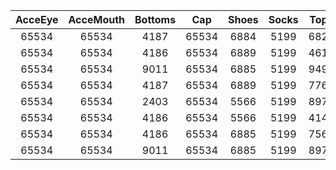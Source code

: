 | AcceEye | AcceMouth | Bottoms | Cap | Shoes | Socks | Tops | UniqueID | Label |
|:--:|:--:|:--:|:--:|:--:|:--:|:--:|:--:|:--:|
| 65534 | 65534 | 4187 | 65534 | 6884 | 5199 | 6820 | 0 | 'BoySS_0' | 
| 65534 | 65534 | 4186 | 65534 | 6889 | 5199 | 4615 | 1 | 'BoySS_1' | 
| 65534 | 65534 | 9011 | 65534 | 6885 | 5199 | 9498 | 2 | 'BoySS_2' | 
| 65534 | 65534 | 4187 | 65534 | 6889 | 5199 | 7761 | 3 | 'BoySS_3' | 
| 65534 | 65534 | 2403 | 65534 | 5566 | 5199 | 8974 | 4 | 'BoySS_4' | 
| 65534 | 65534 | 4186 | 65534 | 5566 | 5199 | 4147 | 5 | 'BoySS_5' | 
| 65534 | 65534 | 4186 | 65534 | 6885 | 5199 | 7568 | 6 | 'BoySS_6' | 
| 65534 | 65534 | 9011 | 65534 | 6885 | 5199 | 8977 | 7 | 'BoySS_7' | 

